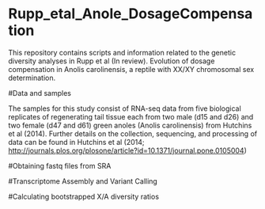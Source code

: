 # Rupp_etal_Anole_DosageCompensation
This repository contains scripts and information related to the genetic diversity analyses in Rupp et al (In review). Evolution of dosage compensation in Anolis carolinensis, a reptile with XX/XY chromosomal sex determination.

#Data and samples

The samples for this study consist of RNA-seq data from five biological replicates of regenerating tail tissue each from two male (d15 and d26) and two female (d47 and d61) green anoles (Anolis carolinensis) from Hutchins et al (2014).  Further details on the collection, sequencing, and processing of data can be found in Hutchins et al (2014; http://journals.plos.org/plosone/article?id=10.1371/journal.pone.0105004)

#Obtaining fastq files from SRA


#Transcriptome Assembly and Variant Calling


#Calculating bootstrapped X/A diversity ratios



